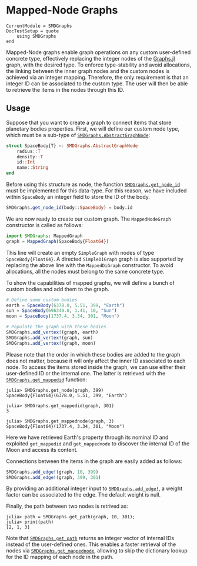 
# Mapped-Node Graphs

```@meta
CurrentModule = SMDGraphs
DocTestSetup = quote 
    using SMDGraphs
end
```

Mapped-Node graphs enable graph operations on any custom user-defined 
concrete type, effectively replacing the integer nodes of the [Graphs.jl](https://github.com/JuliaGraphs/Graphs.jl)
graph, with the desired type. To enforce type-stability and avoid allocations, 
the linking between the inner graph nodes and the custom nodes is achieved via 
an integer mapping. Therefore, the only requirement is that an integer ID can 
be associated to the custom type. The user will then be able to retrieve the 
items in the nodes through this ID.

## Usage
Suppose that you want to create a graph to connect items that store planetary bodies 
properties. First, we will define our custom node type, which must be 
a sub-type of [`SMDGraphs.AbstractGraphNode`](@ref):

```julia
struct SpaceBody{T} <: SMDGraphs.AbstractGraphNode
    radius::T
    density::T
    id::Int 
    name::String
end
```

Before using this structure as node, the function [`SMDGraphs.get_node_id`](@ref) must be implemented for this data-type. For this reason, we have included within `SpaceBody` an integer field to store the ID of the body.

```julia
SMDGraphs.get_node_id(body::SpaceBody) = body.id
```

We are now ready to create our custom graph. The `MappedNodeGraph`
constructor is called as follows:

```julia
import SMDGraphs: MappedGraph
graph = MappedGraph(SpaceBody{Float64})
```

This line will create an empty `SimpleGraph` with nodes of type `SpaceBody{Float64}`.
A directed `SimpleDiGraph` graph is also supported by replacing the above line 
with the `MappedDiGraph` constructor. To avoid allocations, all the nodes must belong 
to the same concrete type.

To show the capabilities of mapped graphs, we will define a bunch of custom bodies and add
them to the graph. 

```julia
# Define some custom bodies 
earth = SpaceBody(6378.0, 5.51, 399, "Earth")
sun = SpaceBody(696340.0, 1.41, 10, "Sun")
moon = SpaceBody(1737.4, 3.34, 301, "Moon")

# Populate the graph with these bodies
SMDGraphs.add_vertex!(graph, earth)
SMDGraphs.add_vertex!(graph, sun)
SMDGraphs.add_vertex!(graph, moon)
```

Please note that the order in which these bodies are added to the graph does not matter, 
because it will only affect the inner ID associated to each node. To access the items 
stored inside the graph, we can use either their user-defined ID or the internal one. The latter is retrieved with the [`SMDGraphs.get_mappedid`](@ref) function:

```julia-repl
julia> SMDGraphs.get_node(graph, 399)
SpaceBody{Float64}(6378.0, 5.51, 399, "Earth")

julia> SMDGraphs.get_mappedid(graph, 301)
3

julia> SMDGraphs.get_mappednode(graph, 3)
SpaceBody{Float64}(1737.4, 3.34, 301, "Moon")
```
Here we have retrieved Earth's property through its nominal ID and exploited 
`get_mappedid` and `get_mappednode` to discover the internal ID of the Moon and
access its content.

Connections between the items in the graph are easily added as follows: 
```julia
SMDGraphs.add_edge!(graph, 10, 399)
SMDGraphs.add_edge!(graph, 399, 301)
```
By providing an additional integer input to [`SMDGraphs.add_edge!`](@ref), a weight factor 
can be associated to the edge. The default weight is null.

Finally, the path between two nodes is retrived as: 
```julia-repl
julia> path = SMDGraphs.get_path(graph, 10, 301);
julia> print(path)
[2, 1, 3]
```

Note that [`SMDGraphs.get_path`](@ref) returns an integer vector of internal IDs instead of the user-defined ones. This enables a faster retrieval of the nodes via [`SMDGraphs.get_mappednode`](@ref), allowing to skip the dictionary lookup for the ID mapping of each node in the path.
